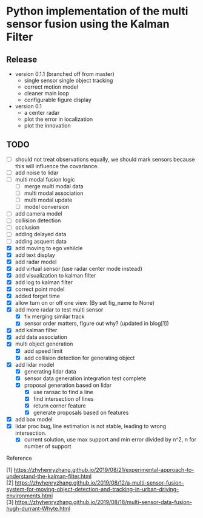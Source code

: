 # Python implementation of the multi sensor fusion using the Kalman Filter

## Release
- version 0.1.1 (branched off from master)
  - single sensor single object tracking
  - correct motion model
  - cleaner main loop
  - configurable figure display
- version 0.1
  - a center radar
  - plot the error in localization
  - plot the innovation


## TODO

- [ ] should not treat observations equally, we should mark sensors because this will influence the covariance.
- [ ] add noise to lidar
- [ ] multi modal fusion logic
  - [ ] merge multi modal data
  - [ ] multi modal association
  - [ ] multi modal update
  - [ ] model conversion
- [ ] add camera model
- [ ] collision detection
- [ ] occlusion
- [ ] adding delayed data
- [ ] adding asquent data
- [x] add moving to ego vehilcle
- [x] add text display
- [x] add radar model
- [x] add virtual sensor (use radar center mode instead)
- [x] add visualization to kalman filter
- [x] add log to kalman filter
- [x] correct point model
- [x] added forget time
- [x] allow turn on or off one view. (By set fig_name to None)
- [x] add more radar to test multi sensor
  - [x] fix merging similar track
  - [x] sensor order matters, figure out why? (updated in blog[1])
- [x] add kalman filter
- [x] add data association
- [x] multi object generation
  - [x] add speed limit
  - [x] add collision detection for generating object
- [x] add lidar model
  - [x] generating lidar data
  - [x] sensor data generation integration test complete
  - [x] proposal generation based on lidar
    - [x] use ransac to find a line
    - [x] find intersection of lines
    - [x] return corner feature
    - [x] generate proposals based on features
- [x] add box model
- [x] lidar proc bug, line estimation is not stable, leading to wrong intersection.
  - [x] current solution, use max support and min error divided by n^2, n for number of support

Reference

[1] <https://zhyhenryzhang.github.io/2019/08/21/experimental-approach-to-understand-the-kalman-filter.html><br/>
[2] <https://zhyhenryzhang.github.io/2019/08/12/a-multi-sensor-fusion-system-for-moving-object-detection-and-tracking-in-urban-driving-environments.html><br/>
[3] <https://zhyhenryzhang.github.io/2019/08/18/multi-sensor-data-fusion-hugh-durrant-Whyte.html><br/>